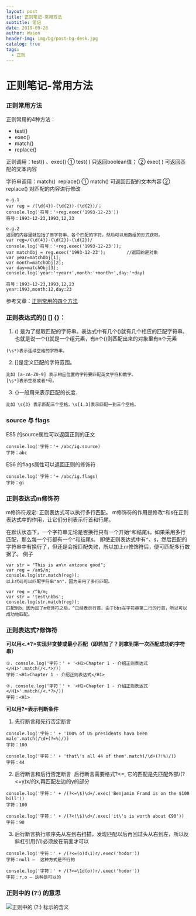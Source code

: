 ```yaml
---
layout: post
title: 正则笔记-常用方法
subtitle: 笔记
date: 2019-09-28
author: Wason
header-img: img/bg/post-bg-desk.jpg
catalog: true
tags:
  - 正则
---
```


# 正则笔记-常用方法 #
### 正则常用方法

正则常用的4种方法：
- test() 
- exec() 
- match()  
- replace()

正则调用：test() 、exec() 
① test( )   只返回boolean值；
② exec( ) 可返回匹配的文本内容

字符串调用：match()  replace()
① match()    可返回匹配的文本内容
② replace()  对匹配的内容进行修改
```
e.g.1
var reg = /(\d{4})-(\d{2})-(\d{2})/；
console.log('符号：'+reg.exec('1993-12-23'))
符号：1993-12-23,1993,12,23

e.g.2
返回的内容里就包括了原字符串、各个匹配的字符，然后可以用数组的形式获取。
var reg=/(\d{4})-(\d{2})-(\d{2})/
console.log('符号：'+reg.exec('1993-12-23'));
var matchObj = reg.exec('1993-12-23');        //返回的是对象
var year=matchObj[1];
var month=matchObj[2];
var day=matchObj[3];
console.log('year:'+year+',month:'+month+',day:'+day)

符号：1993-12-23,1993,12,23
year:1993,month:12,day:23
```
参考文章：[正则常用的四个方法][1]

### 正则表达式的() [] {}：

1. () 是为了提取匹配的字符串。表达式中有几个()就有几个相应的匹配字符串。也就是说一个()就是一个组元素，有n个()则匹配出来的对象里有n个元素
```
(\s*)表示连续空格的字符串。
```
2. []是定义匹配的字符范围。
```
比如 [a-zA-Z0-9] 表示相应位置的字符要匹配英文字符和数字。
[\s*]表示空格或者*号。
```
3. {}一般用来表示匹配的长度.
```
比如 \s{3} 表示匹配三个空格，\s[1,3]表示匹配一到三个空格。
```
### source 与 flags
ES5 的source属性可以返回正则的正文
```
console.log('字符：'+ /abc/ig.source)
字符：abc
```
ES6 的flags属性可以返回正则的修饰符
```
console.log('字符：'+ /abc/ig.flags)
字符：gi
```
### 正则表达式m修饰符
m修饰符规定: 正则表达式可以执行多行匹配。
m修饰符的作用是修改`^`和`$`在正则表达式中的作用，让它们分别表示行首和行尾。

在默认状态下，一个字符串无论是否换行只有一个开始`^`和结尾`$`，如果采用多行匹配，那么每一个行都有一个`^`和结尾`$`。
即使正则表达式中有`^`、`$`，然后匹配的字符串中有换行了，但还是会报匹配失败，所以加上m修饰符后，便可匹配多行数据了。
例子
```
var str = "This is an\n antzone good";
var reg = /an$/m;
console.log(str.match(reg));
以上代码可以匹配字符串"an"，因为采用了多行匹配。

var reg = /^b/m;
var str = 'test\nbbs';
console.log(str.match(reg));
匹配到b，因为加了m修饰符之后，^已经表示行首，由于bbs在字符串第二行的行首，所以可以成功地匹配。
```
### 正则表达式?修饰符

**可以用<.\*?>实现非贪婪或最小匹配（即若加了？则拿到第一次匹配成功的字符串）**
```
①. console.log('字符：' + '<H1>Chapter 1 - 介绍正则表达式</H1>'.match(/<.*>/))
字符：<H1>Chapter 1 - 介绍正则表达式</H1>

②. console.log('字符：' + '<H1>Chapter 1 - 介绍正则表达式</H1>'.match(/<.*?>/))
字符：<H1>
```
**可以用?=表示判断条件**

1. 先行断言和先行否定断言
```
console.log('字符：' + '100% of US presidents hava been male'.match(/\d+(?=%)/))
字符：100

console.log('字符：' + 'that\'s all 44 of them'.match(/\d+(?!%)/))
字符：44
```
2. 后行断言和后行否定断言  后行断言需要格式?<=, 它的匹配是先匹配外部/(?<=y)x/的x,再匹配左边的y的部分
```
console.log('字符：' + /(?<=\$)\d+/.exec('Benjamin Framd is on the $100 bill'))
字符：100

console.log('字符：' + /(?<!\$)\d+/.exec('it\'s is worth about €90'))
字符：90
```
3. 后行断言执行顺序先从左到右扫描，发现匹配以后再回过头从右到左，所以反斜杠引用(\1)必须放在前面才可以
```
console.log('字符：' + /(?<=(o)d\1)r/.exec('hodor'))
字符：null —  这种方式是不行的

console.log('字符：' + /(?<=\1d(o))r/.exec('hodor'))
字符：r,o — 这种是可以的
```

### 正则中的 (?:) 的意思
![正则中的 (?:) 标示的含义](http://hao419.github.io/img/20190928/2019092801.png)


[1]: https://blog.csdn.net/mengxiaohuan314/article/details/79809047

